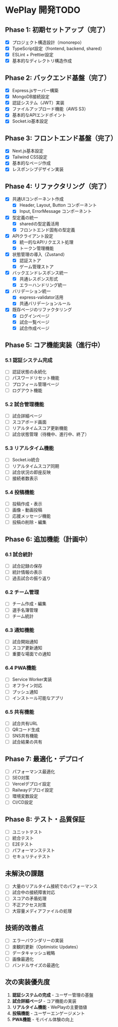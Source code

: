 # WePlay 開発TODO

## Phase 1: 初期セットアップ（完了）
- [x] プロジェクト構造設計（monorepo）
- [x] TypeScript設定（frontend, backend, shared）
- [x] ESLint + Prettier設定
- [x] 基本的なディレクトリ構造作成

## Phase 2: バックエンド基盤（完了）
- [x] Express.jsサーバー構築
- [x] MongoDB接続設定
- [x] 認証システム（JWT）実装
- [x] ファイルアップロード機能（AWS S3）
- [x] 基本的なAPIエンドポイント
- [x] Socket.io基本設定

## Phase 3: フロントエンド基盤（完了）
- [x] Next.js基本設定
- [x] Tailwind CSS設定
- [x] 基本的なページ作成
- [x] レスポンシブデザイン実装

## Phase 4: リファクタリング（完了）
- [x] 共通UIコンポーネント作成
  - [x] Header, Layout, Button コンポーネント
  - [x] Input, ErrorMessage コンポーネント
- [x] 型定義の統一
  - [x] sharedの型定義活用
  - [x] フロントエンド固有の型定義
- [x] APIクライアント設定
  - [x] 統一的なAPIリクエスト処理
  - [x] トークン管理機能
- [x] 状態管理の導入（Zustand）
  - [x] 認証ストア
  - [x] ゲーム管理ストア
- [x] バックエンドレスポンス統一
  - [x] 共通レスポンス形式
  - [x] エラーハンドリング統一
- [x] バリデーション統一
  - [x] express-validator活用
  - [x] 共通バリデーションルール
- [x] 既存ページのリファクタリング
  - [x] ログインページ
  - [x] 試合一覧ページ
  - [x] 試合作成ページ

## Phase 5: コア機能実装（進行中）
### 5.1 認証システム完成
- [ ] 認証状態の永続化
- [ ] パスワードリセット機能
- [ ] プロフィール管理ページ
- [ ] ログアウト機能

### 5.2 試合管理機能
- [ ] 試合詳細ページ
- [ ] スコアボード画面
- [ ] リアルタイムスコア更新機能
- [ ] 試合状態管理（待機中、進行中、終了）

### 5.3 リアルタイム機能
- [ ] Socket.io統合
- [ ] リアルタイムスコア同期
- [ ] 試合状況の即座反映
- [ ] 接続者数表示

### 5.4 投稿機能
- [ ] 投稿作成・表示
- [ ] 画像・動画投稿
- [ ] 応援メッセージ機能
- [ ] 投稿の削除・編集

## Phase 6: 追加機能（計画中）
### 6.1 試合統計
- [ ] 試合記録の保存
- [ ] 統計情報の表示
- [ ] 過去試合の振り返り

### 6.2 チーム管理
- [ ] チーム作成・編集
- [ ] 選手名簿管理
- [ ] チーム統計

### 6.3 通知機能
- [ ] 試合開始通知
- [ ] スコア更新通知
- [ ] 重要な場面での通知

### 6.4 PWA機能
- [ ] Service Worker実装
- [ ] オフライン対応
- [ ] プッシュ通知
- [ ] インストール可能なアプリ

### 6.5 共有機能
- [ ] 試合共有URL
- [ ] QRコード生成
- [ ] SNS共有機能
- [ ] 試合結果の共有

## Phase 7: 最適化・デプロイ
- [ ] パフォーマンス最適化
- [ ] SEO対策
- [ ] Vercelデプロイ設定
- [ ] Railwayデプロイ設定
- [ ] 環境変数設定
- [ ] CI/CD設定

## Phase 8: テスト・品質保証
- [ ] ユニットテスト
- [ ] 統合テスト
- [ ] E2Eテスト
- [ ] パフォーマンステスト
- [ ] セキュリティテスト

## 未解決の課題
- [ ] 大量のリアルタイム接続でのパフォーマンス
- [ ] 試合中の接続障害対応
- [ ] スコアの矛盾処理
- [ ] 不正アクセス対策
- [ ] 大容量メディアファイルの処理

## 技術的改善点
- [ ] エラーバウンダリーの実装
- [ ] 楽観的更新（Optimistic Updates）
- [ ] データキャッシュ戦略
- [ ] 画像最適化
- [ ] バンドルサイズの最適化

## 次の実装優先度
1. **認証システムの完成** - ユーザー管理の基盤
2. **試合詳細ページ** - コア機能の実装
3. **リアルタイム機能** - WePlayの主要価値
4. **投稿機能** - ユーザーエンゲージメント
5. **PWA機能** - モバイル体験の向上 